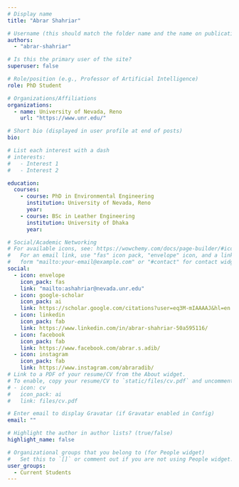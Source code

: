 ```yaml
---
# Display name
title: "Abrar Shahriar"

# Username (this should match the folder name and the name on publications)
authors:
  - "abrar-shahriar"

# Is this the primary user of the site?
superuser: false

# Role/position (e.g., Professor of Artificial Intelligence)
role: PhD Student

# Organizations/Affiliations
organizations:
  - name: University of Nevada, Reno
    url: "https://www.unr.edu/"

# Short bio (displayed in user profile at end of posts)
bio:

# List each interest with a dash
# interests:
#   - Interest 1
#   - Interest 2

education:
  courses:
    - course: PhD in Environmental Engineering
      institution: University of Nevada, Reno
      year:
    - course: BSc in Leather Engineering
      institution: University of Dhaka
      year:

# Social/Academic Networking
# For available icons, see: https://wowchemy.com/docs/page-builder/#icons
#   For an email link, use "fas" icon pack, "envelope" icon, and a link in the
#   form "mailto:your-email@example.com" or "#contact" for contact widget.
social:
  - icon: envelope
    icon_pack: fas
    link: "mailto:ashahriar@nevada.unr.edu"
  - icon: google-scholar
    icon_pack: ai
    link: https://scholar.google.com/citations?user=eq3M-mIAAAAJ&hl=en
  - icon: linkedin
    icon_pack: fab
    link: https://www.linkedin.com/in/abrar-shahriar-50a595116/
  - icon: facebook
    icon_pack: fab
    link: https://www.facebook.com/abrar.s.adib/
  - icon: instagram
    icon_pack: fab
    link: https://www.instagram.com/abraradib/
# Link to a PDF of your resume/CV from the About widget.
# To enable, copy your resume/CV to `static/files/cv.pdf` and uncomment the lines below.
# - icon: cv
#   icon_pack: ai
#   link: files/cv.pdf

# Enter email to display Gravatar (if Gravatar enabled in Config)
email: ""

# Highlight the author in author lists? (true/false)
highlight_name: false

# Organizational groups that you belong to (for People widget)
#   Set this to `[]` or comment out if you are not using People widget.
user_groups:
  - Current Students
---
```

